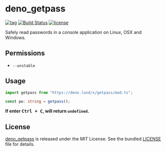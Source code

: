 # deno_getpass

[![tag](https://img.shields.io/github/release/justjavac/deno_getpass)](https://github.com/justjavac/deno_getpass/releases)
[![Build Status](https://github.com/justjavac/deno_getpass/workflows/ci/badge.svg?branch=master)](https://github.com/justjavac/deno_getpass/actions)
[![license](https://img.shields.io/github/license/justjavac/deno_getpass)](https://github.com/justjavac/deno_getpass/blob/master/LICENSE)

Safely read passwords in a console application on Linux, OSX and Windows.

## Permissions

- `--unstable`

## Usage

```ts
import getpass from "https://deno.land/x/getpass/mod.ts";

const pw: string = getpass();
```

**If enter <kbd>Ctrl + C</kbd>, will return `undefined`.**

## License

[deno_getpass](https://github.com/justjavac/deno_getpass) is released under the MIT License. See the bundled [LICENSE](./LICENSE) file for details.

